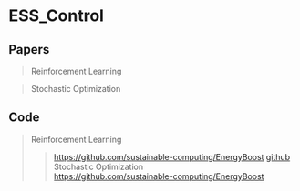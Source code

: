 # ESS_Control

## Papers
> Reinforcement Learning<br/>
>>

> Stochastic Optimization<br/>
>> 

## Code
> Reinforcement Learning<br/>
>> https://github.com/sustainable-computing/EnergyBoost
>> <a href="https://github.com/sustainable-computing/EnergyBoost">github</a> <br/>
> Stochastic Optimization<br/>
>> https://github.com/sustainable-computing/EnergyBoost
>>
